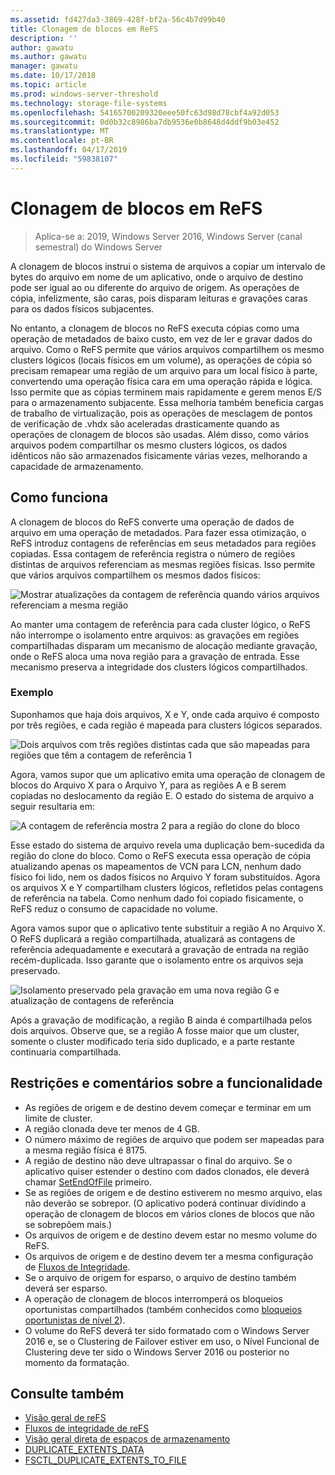 ```yaml
---
ms.assetid: fd427da3-3869-428f-bf2a-56c4b7d99b40
title: Clonagem de blocos em ReFS
description: ''
author: gawatu
ms.author: gawatu
manager: gawatu
ms.date: 10/17/2018
ms.topic: article
ms.prod: windows-server-threshold
ms.technology: storage-file-systems
ms.openlocfilehash: 54165700209320eee50fc63d98d78cbf4a92d053
ms.sourcegitcommit: 0d0b32c8986ba7db9536e0b8648d4ddf9b03e452
ms.translationtype: MT
ms.contentlocale: pt-BR
ms.lasthandoff: 04/17/2019
ms.locfileid: "59838107"
---
```

# <a name="block-cloning-on-refs"></a>Clonagem de blocos em ReFS

>Aplica-se a: 2019, Windows Server 2016, Windows Server (canal semestral) do Windows Server

A clonagem de blocos instrui o sistema de arquivos a copiar um intervalo de bytes do arquivo em nome de um aplicativo, onde o arquivo de destino pode ser igual ao ou diferente do arquivo de origem. As operações de cópia, infelizmente, são caras, pois disparam leituras e gravações caras para os dados físicos subjacentes. 

No entanto, a clonagem de blocos no ReFS executa cópias como uma operação de metadados de baixo custo, em vez de ler e gravar dados do arquivo. Como o ReFS permite que vários arquivos compartilhem os mesmo clusters lógicos (locais físicos em um volume), as operações de cópia só precisam remapear uma região de um arquivo para um local físico à parte, convertendo uma operação física cara em uma operação rápida e lógica. Isso permite que as cópias terminem mais rapidamente e gerem menos E/S para o armazenamento subjacente. Essa melhoria também beneficia cargas de trabalho de virtualização, pois as operações de mesclagem de pontos de verificação de .vhdx são aceleradas drasticamente quando as operações de clonagem de blocos são usadas. Além disso, como vários arquivos podem compartilhar os mesmo clusters lógicos, os dados idênticos não são armazenados fisicamente várias vezes, melhorando a capacidade de armazenamento. 
  
## <a name="how-it-works"></a>Como funciona 

A clonagem de blocos do ReFS converte uma operação de dados de arquivo em uma operação de metadados. Para fazer essa otimização, o ReFS introduz contagens de referências em seus metadados para regiões copiadas. Essa contagem de referência registra o número de regiões distintas de arquivos referenciam as mesmas regiões físicas. Isso permite que vários arquivos compartilhem os mesmos dados físicos:

![Mostrar atualizações da contagem de referência quando vários arquivos referenciam a mesma região](media/ref-count-example.gif)

Ao manter uma contagem de referência para cada cluster lógico, o ReFS não interrompe o isolamento entre arquivos: as gravações em regiões compartilhadas disparam um mecanismo de alocação mediante gravação, onde o ReFS aloca uma nova região para a gravação de entrada. Esse mecanismo preserva a integridade dos clusters lógicos compartilhados. 

### <a name="example"></a>Exemplo
Suponhamos que haja dois arquivos, X e Y, onde cada arquivo é composto por três regiões, e cada região é mapeada para clusters lógicos separados.

![Dois arquivos com três regiões distintas cada que são mapeadas para regiões que têm a contagem de referência 1](media/block-clone-1.png)

Agora, vamos supor que um aplicativo emita uma operação de clonagem de blocos do Arquivo X para o Arquivo Y, para as regiões A e B serem copiadas no deslocamento da região E. O estado do sistema de arquivo a seguir resultaria em:

![A contagem de referência mostra 2 para a região do clone do bloco](media/block-clone-2.png)

Esse estado do sistema de arquivo revela uma duplicação bem-sucedida da região do clone do bloco. Como o ReFS executa essa operação de cópia atualizando apenas os mapeamentos de VCN para LCN, nenhum dado físico foi lido, nem os dados físicos no Arquivo Y foram substituídos. Agora os arquivos X e Y compartilham clusters lógicos, refletidos pelas contagens de referência na tabela. Como nenhum dado foi copiado fisicamente, o ReFS reduz o consumo de capacidade no volume. 

Agora vamos supor que o aplicativo tente substituir a região A no Arquivo X. O ReFS duplicará a região compartilhada, atualizará as contagens de referência adequadamente e executará a gravação de entrada na região recém-duplicada. Isso garante que o isolamento entre os arquivos seja preservado.   

![Isolamento preservado pela gravação em uma nova região G e atualização de contagens de referência](media/block-clone-3.png)

Após a gravação de modificação, a região B ainda é compartilhada pelos dois arquivos. Observe que, se a região A fosse maior que um cluster, somente o cluster modificado teria sido duplicado, e a parte restante continuaria compartilhada.


## <a name="functionality-restrictions-and-remarks"></a>Restrições e comentários sobre a funcionalidade
- As regiões de origem e de destino devem começar e terminar em um limite de cluster. 
- A região clonada deve ter menos de 4 GB. 
- O número máximo de regiões de arquivo que podem ser mapeadas para a mesma região física é 8175.
- A região de destino não deve ultrapassar o final do arquivo. Se o aplicativo quiser estender o destino com dados clonados, ele deverá chamar [SetEndOfFile](https://msdn.microsoft.com/library/windows/desktop/aa365531(v=vs.85).aspx) primeiro. 
- Se as regiões de origem e de destino estiverem no mesmo arquivo, elas não deverão se sobrepor. (O aplicativo poderá continuar dividindo a operação de clonagem de blocos em vários clones de blocos que não se sobrepõem mais.)
- Os arquivos de origem e de destino devem estar no mesmo volume do ReFS. 
- Os arquivos de origem e de destino devem ter a mesma configuração de [Fluxos de Integridade](https://msdn.microsoft.com/library/windows/desktop/gg258117(v=vs.85).aspx). 
- Se o arquivo de origem for esparso, o arquivo de destino também deverá ser esparso. 
- A operação de clonagem de blocos interromperá os bloqueios oportunistas compartilhados (também conhecidos como [bloqueios oportunistas de nível 2](https://msdn.microsoft.com/library/windows/desktop/aa365713(v=vs.85).aspx)).
- O volume do ReFS deverá ter sido formatado com o Windows Server 2016 e, se o Clustering de Failover estiver em uso, o Nível Funcional de Clustering deve ter sido o Windows Server 2016 ou posterior no momento da formatação. 

## <a name="see-also"></a>Consulte também

-   [Visão geral de reFS](refs-overview.md)
-   [Fluxos de integridade de reFS](integrity-streams.md)
-   [Visão geral direta de espaços de armazenamento](../storage-spaces/storage-spaces-direct-overview.md)
-   [DUPLICATE_EXTENTS_DATA](https://msdn.microsoft.com/library/windows/desktop/mt590821(v=vs.85).aspx)
-   [FSCTL_DUPLICATE_EXTENTS_TO_FILE](https://msdn.microsoft.com/library/windows/desktop/mt590823(v=vs.85).aspx)
